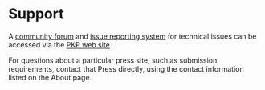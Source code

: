 # Support

A [community forum](https://forum.pkp.sfu.ca/) and [issue reporting system](https://github.com/pkp/pkp-lib/#issues) for technical issues can be accessed via the [PKP web site](https://pkp.sfu.ca/).

For questions about a particular press site, such as submission requirements, contact that Press directly, using the contact information listed on the About page.

